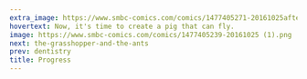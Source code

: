 ```yaml
---
extra_image: https://www.smbc-comics.com/comics/1477405271-20161025after (1).png
hovertext: Now, it's time to create a pig that can fly.
image: https://www.smbc-comics.com/comics/1477405239-20161025 (1).png
next: the-grasshopper-and-the-ants
prev: dentistry
title: Progress
---
```

